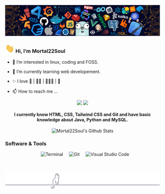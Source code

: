<!---stats credit  (https://github.com/anuraghazra/github-readme-stats)--->

<img src="assets/header.png"/>

### <img src="assets/Hi.gif" width="30"> Hi, I’m Mortal22Soul

- 👀 I’m interested in linux, coding and FOSS.

- 🌱 I’m currently learning web developement.
<!--- - 💞️ I’m looking to collaborate on ... --->
- ✨ I love 🥋 | 🏊‍♂️ | 🚴🏽‍♂️ | 📸

- 📫 How to reach me ...

<p align="center">
<a href="https://twitter.com/mortal22soul"><img src="https://img.shields.io/badge/-Twitter-1da1f2?style=for-the-badge&logo=Twitter&logoColor=white"/></a>
<a href="https://www.reddit.com/user/Mortal22Soul"><img src="https://img.shields.io/badge/Reddit-%23FF4500.svg?style=for-the-badge&logo=Reddit&logoColor=white"/></a>

<h4 align="center">I currently know HTML, CSS, Tailwind CSS and Git and have basic knowledge about Java, Python and MySQL.</h4>

<p align="center">
    <img alt="Mortal22Soul's Github Stats" src="https://github-readme-stats.vercel.app/api?username=Mortal22Soul&show_icons=true&hide_border=true&count_private=true&bg_color=161320&text_color=D9E0EE&icon_color=DDB6F2&title_color=96CDFB" />
    <br>
    <!--<img alt="Mortal22Soul's Top Langs" src="https://github-readme-stats.vercel.app/api/top-langs/?username=Mortal22Soul&layout=compact&hide_border=true&bg_color=161320&text_color=D9E0EE&icon_color=DDB6F2&title_color=96CDFB" />-->
</p>

### Software & Tools

<p align="center">
    <img alt="Terminal" src="https://img.shields.io/badge/Terminal-000000?logo=windowsterminal&logoColor=4D4D4D&style=flat-square">
    <img alt="Git" src="https://img.shields.io/badge/Git%20-%23F05033.svg?logo=git&logoColor=white">
    <img alt="Visual Studio Code" src="https://img.shields.io/badge/VSCode-0078d7.svg?logo=visual-studio-code&logoColor=white">

</p>

<!---
Mortal22Soul/Mortal22Soul is a ✨ special ✨ repository because its `README.md` (this file) appears on your GitHub profile.
You can click the Preview link to take a look at your changes.
--->

<br>

<p align="center">
   <img src="assets/gray0_ctp_on_line.png"/>
</p>
